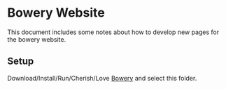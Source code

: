 # Bowery Website
This document includes some notes about how to develop new pages for the bowery website.

## Setup
Download/Install/Run/Cherish/Love [Bowery](http://desktop.bowery.io.s3.amazonaws.com/0.0.0_darwin_amd64.zip) and select this folder.
